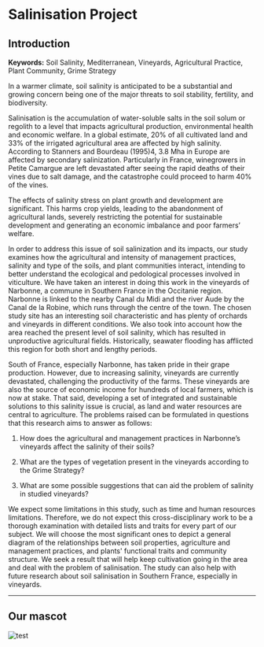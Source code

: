 # Salinisation Project
## Introduction

**Keywords:** Soil Salinity, Mediterranean, Vineyards, Agricultural Practice, Plant Community, Grime Strategy

In a warmer climate, soil salinity is anticipated to be a substantial and growing concern being one of the major threats to soil stability, fertility, and biodiversity.

Salinisation is the accumulation of water-soluble salts in the soil solum or regolith to a level that impacts agricultural production, environmental health and economic welfare. In a global estimate, 20% of all cultivated land and 33% of the irrigated agricultural area are affected by high salinity. According to Stanners and Bourdeau (1995)4, 3.8 Mha in Europe are affected by secondary salinization. Particularly in France, winegrowers in Petite Camargue are left devastated after seeing the rapid deaths of their vines due to salt damage, and the catastrophe could proceed to harm 40% of the vines.

The effects of salinity stress on plant growth and development are significant. This harms crop yields, leading to the abandonment of agricultural lands, severely restricting the potential for sustainable development and generating an economic imbalance and poor farmers’ welfare.

In order to address this issue of soil salinization and its impacts, our study examines how the agricultural and intensity of management practices, salinity and type of the soils, and plant communities interact, intending to better understand the ecological and pedological processes involved in viticulture. We have taken an interest in doing this work in the vineyards of Narbonne, a commune in Southern France in the Occitanie region. Narbonne is linked to the nearby Canal du Midi and the river Aude by the Canal de la Robine, which runs through the centre of the town. The chosen study site has an interesting soil characteristic and has plenty of orchards and vineyards in different conditions. We also took into account how the area reached the present level of soil salinity, which has resulted in unproductive agricultural fields. Historically, seawater flooding has afflicted this region for both short and lengthy periods.

South of France, especially Narbonne, has taken pride in their grape production. However, due to increasing salinity, vineyards are currently devastated, challenging the productivity of the farms. These vineyards are also the source of economic income for hundreds of local farmers, which is now at stake. That said, developing a set of integrated and sustainable solutions to this salinity issue is crucial, as land and water resources are central to agriculture. The problems raised can be formulated in questions that this research aims to answer as follows:

1. How does the agricultural and management practices in Narbonne’s vineyards affect the salinity of their soils?

2. What are the types of vegetation present in the vineyards according to the Grime Strategy?

3. What are some possible suggestions that can aid the problem of salinity in studied vineyards?

We expect some limitations in this study, such as time and human resources limitations. Therefore, we do not expect this cross-disciplinary work to be a thorough examination with detailed lists and traits for every part of our subject. We will choose the most significant ones to depict a general diagram of the relationships between soil properties, agriculture and management practices, and plants' functional traits and community structure. We seek a result that will help keep cultivation going in the area and deal with the problem of salinisation. 
The study can also help with future research about soil salinisation in Southern France, especially in vineyards.

---
## Our mascot

![test](https://upload.travelawaits.com/ta/uploads/2021/04/a-sugar-glider-in-the-wild5be187-1536x1024.jpg)
